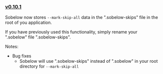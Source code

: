 ### [v0.10.1](#v0101)

Sobelow now stores `--mark-skip-all` data in the ".sobelow-skips" file in the root of 
you application. 

If you have previously used this functionality, simply rename your ".sobelow" file 
".sobelow-skips".

Notes:

* Bug fixes
  * Sobelow will use ".sobelow-skips" instead of ".sobelow" in your root directory for `--mark-skip-all`